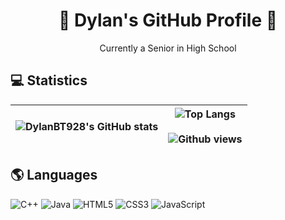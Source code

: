 <h1 align="center"> 👋 Dylan's GitHub Profile 👋 </h1>
<p align="center">Currently a Senior in High School</p>

## 💻 Statistics
| ![DylanBT928's GitHub stats](https://github-readme-stats-dylans-projects-9d894771.vercel.app/api?username=DylanBT928&theme=gotham&show_icons=true) | ![Top Langs](https://github-readme-stats.vercel.app/api/top-langs/?username=DylanBT928&layout=compact&theme=gotham) <br/><br/> ![Github views](https://komarev.com/ghpvc/?username=DylanBT928&style=flat-square&color=brightgreen) |
|--------------|--------------|

## 🌎 Languages
![C++](https://img.shields.io/badge/c++-%2300599C.svg?style=for-the-badge&logo=c%2B%2B&logoColor=white)
![Java](https://img.shields.io/badge/java-%23ED8B00.svg?style=for-the-badge&logo=openjdk&logoColor=white)
![HTML5](https://img.shields.io/badge/html5-%23E34F26.svg?style=for-the-badge&logo=html5&logoColor=white)
![CSS3](https://img.shields.io/badge/css3-%231572B6.svg?style=for-the-badge&logo=css3&logoColor=white)
![JavaScript](https://img.shields.io/badge/javascript-%23323330.svg?style=for-the-badge&logo=javascript&logoColor=%23F7DF1E)

<!-- badges from https://github.com/Ileriayo/markdown-badges -->
